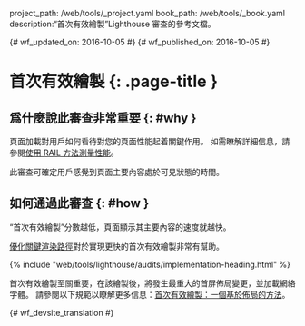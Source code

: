 project_path: /web/tools/_project.yaml
book_path: /web/tools/_book.yaml
description:“首次有效繪製”Lighthouse 審查的參考文檔。

{# wf_updated_on: 2016-10-05 #}
{# wf_published_on: 2016-10-05 #}

# 首次有效繪製 {: .page-title }

## 爲什麼說此審查非常重要 {: #why }

頁面加載對用戶如何看待對您的頁面性能起着關鍵作用。
如需瞭解詳細信息，請參閱[使用 RAIL 方法測量性能](/web/fundamentals/performance/rail)。

此審查可確定用戶感覺到頁面主要內容處於可見狀態的時間。


## 如何通過此審查 {: #how }

“首次有效繪製”分數越低，頁面顯示其主要內容的速度就越快。


[優化關鍵渲染路徑](/web/fundamentals/performance/critical-rendering-path/)對於實現更快的首次有效繪製非常有幫助。


{% include "web/tools/lighthouse/audits/implementation-heading.html" %}

首次有效繪製至關重要，在該繪製後，將發生最重大的首屏佈局變更，並加載網絡字體。
請參閱以下規範以瞭解更多信息：[首次有效繪製：一個基於佈局的方法](https://docs.google.com/document/d/1BR94tJdZLsin5poeet0XoTW60M0SjvOJQttKT-JK8HI/view)。


{# wf_devsite_translation #}
